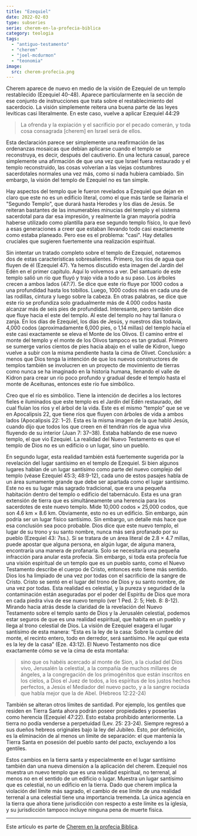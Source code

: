 ```yaml
---
title: "Ezequiel"
date: 2022-02-03
type: subseries
serie: cherem-en-la-profecia-biblica
category: teologia
tags:
  - "antiguo-testamento"
  - "cherem"
  - "joel-mcdurmon"
  - "teonomia"
image:
  src: cherem-profecia.png
---
```


Cherem aparece de nuevo en medio de la visión de Ezequiel de un templo restablecido (Ezequiel 40-48). Aparece particularmente en la sección de ese conjunto de instrucciones que trata sobre el restablecimiento del sacerdocio. La visión simplemente reitera una buena parte de las leyes levíticas casi literalmente. En este caso, vuelve a aplicar Ezequiel 44:29

> La ofrenda y la expiación y el sacrificio por el pecado comerán, y toda cosa consagrada \[cherem\] en Israel será de ellos.

Esta declaración parece ser simplemente una reafirmación de las ordenanzas mosaicas que debían aplicarse cuando el templo se reconstruya, es decir, después del cautiverio. En una lectura casual, parece simplemente una afirmación de que una vez que Israel fuera restaurado y el templo reconstruido, las cosas volverían a las viejas costumbres sacerdotales normales una vez más, como si nada hubiera cambiado. Sin embargo, la visión del templo de Ezequiel no es tan simple.

Hay aspectos del templo que le fueron revelados a Ezequiel que dejan en claro que este no es un edificio literal, como el que más tarde se llamaría el "Segundo Templo", que durará hasta Herodes y los días de Jesús. Se reiteran bastantes de las innumerables minucias del templo y el sistema sacerdotal para dar esa impresión, y realmente la gran mayoría podría haberse utilizado como plantilla para ese segundo templo físico, lo que llevó a esas generaciones a creer que estaban llevando todo casi exactamente como estaba planeado. Pero ese es el problema: "casi". Hay detalles cruciales que sugieren fuertemente una realización espiritual.

Sin intentar un tratado completo sobre el templo de Ezequiel, notaremos dos de estas características sobresalientes. Primero, los ríos de agua que fluyen de él (Ezequiel 47). Ya hemos discutido esta imagen del Jardín del Edén en el primer capítulo. Aquí lo volvemos a ver. Del santuario de este templo salió un río que fluyó y trajo vida a todo a su paso. Los árboles crecen a ambos lados (47:7). Se dice que este río fluye por 1000 codos a una profundidad hasta los tobillos. Luego, 1000 codos más en cada una de las rodillas, cintura y luego sobre la cabeza. En otras palabras, se dice que este río se profundiza solo gradualmente más de 4.000 codos hasta alcanzar más de seis pies de profundidad. Interesante, pero también dice que fluye hacia el este del templo. Al este del templo no hay tal llanura o zanja. En los días de Ezequiel, los días de Jesús, y nuestros días todavía, 4,000 codos (aproximadamente 6,000 pies, o 1,14 millas) del templo hacia el este casi exactamente se eleva el Monte de los Olivos. El camino entre el monte del templo y el monte de los Olivos tampoco es tan gradual. Primero se sumerge varios cientos de pies hacia abajo en el valle de Kidron, luego vuelve a subir con la misma pendiente hasta la cima de Olivet. Conclusión: a menos que Dios tenga la intención de que los nuevos constructores de templos también se involucren en un proyecto de movimiento de tierras como nunca se ha imaginado en la historia humana, llenando el valle de Kidron para crear un río poco profundo y gradual desde el templo hasta el monte de Aceitunas, entonces este río fue simbólico.

Creo que el río es simbólico. Tiene la intención de decirles a los lectores fieles e iluminados que este templo es el Jardín del Edén restaurado, del cual fluían los ríos y el árbol de la vida. Este es el mismo “templo” que se ve en Apocalipsis 22, que tiene ríos que fluyen con árboles de vida a ambos lados (Apocalipsis 22: 1–2). Esta es la misma imagen de la que habló Jesús, cuando dijo que todos los que creen en él tendrán ríos de agua viva fluyendo de su interior (Juan 7: 37–38). Estaba hablando de ese nuevo templo, el que vio Ezequiel. La realidad del Nuevo Testamento es que el templo de Dios no es un edificio o un lugar, sino un pueblo.

En segundo lugar, esta realidad también está fuertemente sugerida por la revelación del lugar santísimo en el templo de Ezequiel. Si bien algunos lugares hablan de un lugar santísimo como parte del nuevo complejo del templo (véase Ezequiel 45:3; 48:9-12), cada uno de estos pasajes habla de un área sumamente grande que debe ser apartada como el lugar santísimo. Este no es su lugar más sagrado tradicional, que era una pequeña habitación dentro del templo o edificio del tabernáculo. Esta es una gran extensión de tierra que es simultáneamente una herencia para los sacerdotes de este nuevo templo. Mide 10,000 codos × 25,000 codos, que son 4.6 km × 8.6 km. Obviamente, esto no es un edificio. Sin embargo, aún podría ser un lugar físico santísimo. Sin embargo, un detalle más hace que esa conclusión sea poco probable. Dios dice que este nuevo templo, el lugar de su trono y su santo nombre, nunca más será profanado por su pueblo (Ezequiel 43: 7ss.). Si se tratara de un área literal de 2.8 × 4.7 millas, puede apostar que alguna persona, en algún lugar, de alguna manera, encontraría una manera de profanarla. Solo se necesitaría una pequeña infracción para anular esta profecía. Sin embargo, si toda esta profecía fue una visión espiritual de un templo que es un pueblo santo, como el Nuevo Testamento describe el cuerpo de Cristo, entonces esto tiene más sentido. Dios los ha limpiado de una vez por todas con el sacrificio de la sangre de Cristo. Cristo se sentó en el lugar del trono de Dios y su santo nombre, de una vez por todas. Esta realidad es celestial, y la pureza y seguridad de la contaminación están aseguradas por el poder del Espíritu de Dios que mora en cada piedra viva de ese nuevo templo (ver 1 Ped. 2: 5; Heb. 8: 8-12). Mirando hacia atrás desde la claridad de la revelación del Nuevo Testamento sobre el templo santo de Dios y la Jerusalén celestial, podemos estar seguros de que es una realidad espiritual, que habita en un pueblo y llega al trono celestial de Dios. La visión de Ezequiel exagera el lugar santísimo de esta manera: “Esta es la ley de la casa: Sobre la cumbre del monte, el recinto entero, todo en derredor, será santísimo. He aquí que esta es la ley de la casa” (Eze. 43:12). El Nuevo Testamento nos dice exactamente cómo se ve la cima de esta montaña:

> sino que os habéis acercado al monte de Sion, a la ciudad del Dios vivo, Jerusalén la celestial, a la compañía de muchos millares de ángeles, a la congregación de los primogénitos que están inscritos en los cielos, a Dios el Juez de todos, a los espíritus de los justos hechos perfectos, a Jesús el Mediador del nuevo pacto, y a la sangre rociada que habla mejor que la de Abel. (Hebreos 12:22-24)

También se alteran otros límites de santidad. Por ejemplo, los gentiles que residen en Tierra Santa ahora podrán poseer propiedades y poseerlas como herencia (Ezequiel 47:22). Esto estaba prohibido anteriormente. La tierra no podía venderse a perpetuidad (Lev. 25: 23-24). Siempre regresó a sus dueños hebreos originales bajo la ley del Jubileo. Esto, por definición, es la eliminación de al menos un límite de separación: el que mantenía la Tierra Santa en posesión del pueblo santo del pacto, excluyendo a los gentiles.

Estos cambios en la tierra santa y especialmente en el lugar santísimo también dan una nueva dimensión a la aplicación del cherem. Ezequiel nos muestra un nuevo templo que es una realidad espiritual, no terrenal, al menos no en el sentido de un edificio o lugar. Muestra un lugar santísimo que es celestial, no un edificio en la tierra. Dado que cherem implica la violación del límite más sagrado, el cambio de ese límite de una realidad terrenal a una celestial tiene una importancia tremenda. La única agencia en la tierra que ahora tiene jurisdicción con respecto a este límite es la iglesia, y su jurisdicción tampoco incluye ninguna pena de muerte física.

* * *

Este artículo es parte de [Cherem en la profecia Biblica](/articulos/cherem-en-la-profecia-biblica).
